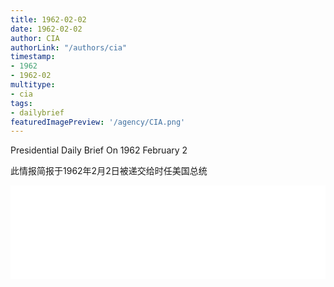 ```yaml
---
title: 1962-02-02
date: 1962-02-02
author: CIA 
authorLink: "/authors/cia"
timestamp: 
- 1962
- 1962-02
multitype: 
- cia
tags: 
- dailybrief
featuredImagePreview: '/agency/CIA.png'
---
```



Presidential Daily Brief On 1962 February 2

此情报简报于1962年2月2日被递交给时任美国总统

<!--more-->





<div id="over" style="width:100%; overflow:hidden"> <iframe id="sFrame" name="sFrame" frameborder="no" border="0"  allowfullscreen marginwidth="0" scrolling="no" src = " /CIA/1962-02-02.html "  style = " position:absulute; width: 806px; top: 300;" > </iframe> </div>